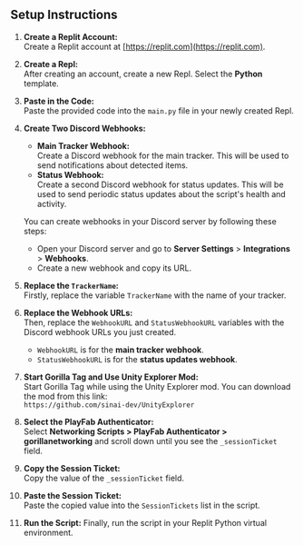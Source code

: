 
## Setup Instructions

1. **Create a Replit Account:**  
   Create a Replit account at [https://replit.com](https://replit.com).

2. **Create a Repl:**  
   After creating an account, create a new Repl. Select the **Python** template.

3. **Paste in the Code:**  
   Paste the provided code into the `main.py` file in your newly created Repl.

4. **Create Two Discord Webhooks:**  
   - **Main Tracker Webhook:**  
     Create a Discord webhook for the main tracker. This will be used to send notifications about detected items.
   - **Status Webhook:**  
     Create a second Discord webhook for status updates. This will be used to send periodic status updates about the script's health and activity.

   You can create webhooks in your Discord server by following these steps:  
   - Open your Discord server and go to **Server Settings** > **Integrations** > **Webhooks**.
   - Create a new webhook and copy its URL.

5. **Replace the `TrackerName`:**  
   Firstly, replace the variable `TrackerName` with the name of your tracker.

6. **Replace the Webhook URLs:**  
   Then, replace the `WebhookURL` and `StatusWebhookURL` variables with the Discord webhook URLs you just created.  
   - `WebhookURL` is for the **main tracker webhook**.  
   - `StatusWebhookURL` is for the **status updates webhook**.

7. **Start Gorilla Tag and Use Unity Explorer Mod:**  
   Start Gorilla Tag while using the Unity Explorer mod. You can download the mod from this link:  
   `https://github.com/sinai-dev/UnityExplorer`

8. **Select the PlayFab Authenticator:**  
   Select **Networking Scripts > PlayFab Authenticator > gorillanetworking** and scroll down until you see the `_sessionTicket` field.

9. **Copy the Session Ticket:**  
   Copy the value of the `_sessionTicket` field.

10. **Paste the Session Ticket:**  
    Paste the copied value into the `SessionTickets` list in the script.

11. **Run the Script:**
    Finally, run the script in your Replit Python virtual environment.
